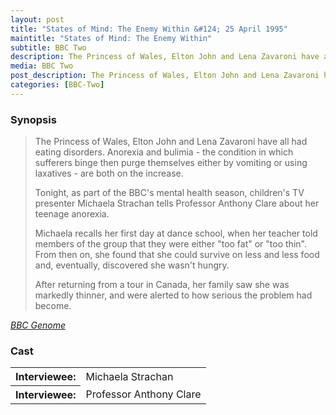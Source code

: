 ```yaml
---
layout: post
title: "States of Mind: The Enemy Within &#124; 25 April 1995"
maintitle: "States of Mind: The Enemy Within"
subtitle: BBC Two
description: The Princess of Wales, Elton John and Lena Zavaroni have all had eating disorders. Anorexia and bulimia - the condition in which sufferers binge then purge themselves either by vomiting or using laxatives - are both on the increase.
media: BBC Two
post_description: The Princess of Wales, Elton John and Lena Zavaroni have all had eating disorders. Anorexia and bulimia - the condition in which sufferers binge then purge themselves either by vomiting or using laxatives - are both on the increase.
categories: [BBC-Two]
---
```


### Synopsis
> The Princess of Wales, Elton John and Lena Zavaroni have all had eating disorders. Anorexia and bulimia - the condition in which sufferers binge then purge themselves either by vomiting or using laxatives - are both on the increase.
>
>Tonight, as part of the BBC's mental health season, children's TV presenter Michaela Strachan tells Professor Anthony Clare about her teenage anorexia.
>
> Michaela recalls her first day at dance school, when her teacher told members of the group that they were either "too fat" or "too thin". From then on, she found that she could survive on less and less food and, eventually, discovered she wasn't hungry.
>
> After returning from a tour in Canada, her family saw she was markedly thinner, and were alerted to how serious the problem had become.

<cite>[BBC Genome](https://genome.ch.bbc.co.uk/schedules/bbctwo/england/1995-04-25#at-19.10)</cite>

### Cast
<table>
<tr><th>Interviewee:</th><td>Michaela Strachan</td></tr>
<tr><th>Interviewee:</th><td>Professor Anthony Clare</td></tr>
</table>

